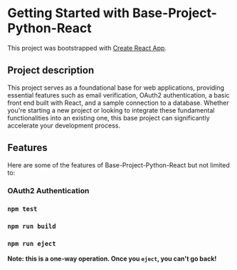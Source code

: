 # Getting Started with Base-Project-Python-React

This project was bootstrapped with [Create React App](https://github.com/facebook/create-react-app).


## Project description

This project serves as a foundational base for web applications, providing essential features such as email verification, OAuth2 authentication, a basic front end built with React, and a sample connection to a database. Whether you're starting a new project or looking to integrate these fundamental functionalities into an existing one, this base project can significantly accelerate your development process.


## Features

Here are some of the features of Base-Project-Python-React but not limited to:

### OAuth2 Authentication






### `npm test`



### `npm run build`



### `npm run eject`

**Note: this is a one-way operation. Once you `eject`, you can't go back!**